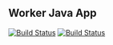 ## Worker Java App

[![Build Status](http://9905-109-92-9-29.ngrok.io/buildStatus/icon?job=instavote%2Fworker-build&subject=Build&color=pink)](http://127.0.0.1:8080/job/instavote/job/worker-build/)
[![Build Status](http://9905-109-92-9-29.ngrok.io/buildStatus/icon?job=instavote%2Fworker-test&subject=UnitTest)](http://127.0.0.1:8080/job/instavote/job/worker-test/)
